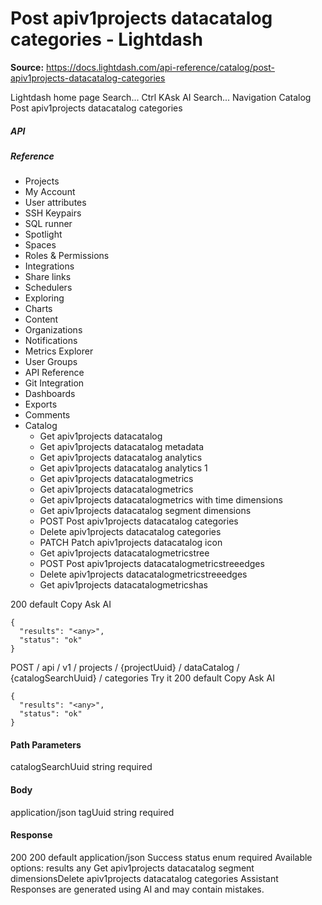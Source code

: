 # Post apiv1projects datacatalog categories - Lightdash

**Source:** https://docs.lightdash.com/api-reference/catalog/post-apiv1projects-datacatalog-categories

Lightdash home page
Search...
Ctrl KAsk AI
Search...
Navigation
Catalog
Post apiv1projects datacatalog categories
##### API


##### Reference
  * Projects
  * My Account
  * User attributes
  * SSH Keypairs
  * SQL runner
  * Spotlight
  * Spaces
  * Roles & Permissions
  * Integrations
  * Share links
  * Schedulers
  * Exploring
  * Charts
  * Content
  * Organizations
  * Notifications
  * Metrics Explorer
  * User Groups
  * API Reference
  * Git Integration
  * Dashboards
  * Exports
  * Comments
  * Catalog
    * Get apiv1projects datacatalog
    * Get apiv1projects datacatalog metadata
    * Get apiv1projects datacatalog analytics
    * Get apiv1projects datacatalog analytics 1
    * Get apiv1projects datacatalogmetrics
    * Get apiv1projects datacatalogmetrics 
    * Get apiv1projects datacatalogmetrics with time dimensions
    * Get apiv1projects datacatalog segment dimensions
    * POST
Post apiv1projects datacatalog categories
    * Delete apiv1projects datacatalog categories
    * PATCH
Patch apiv1projects datacatalog icon
    * Get apiv1projects datacatalogmetricstree
    * POST
Post apiv1projects datacatalogmetricstreeedges
    * Delete apiv1projects datacatalogmetricstreeedges 
    * Get apiv1projects datacatalogmetricshas


200
default
Copy
Ask AI
```
{
  "results": "<any>",
  "status": "ok"
}
```

POST
/
api
/
v1
/
projects
/
{projectUuid}
/
dataCatalog
/
{catalogSearchUuid}
/
categories
Try it
200
default
Copy
Ask AI
```
{
  "results": "<any>",
  "status": "ok"
}
```

#### Path Parameters
catalogSearchUuid
string
required
#### Body
application/json
tagUuid
string
required
#### Response
200
200 default
application/json
Success
status
enum<string>
required
Available options: 
results
any
Get apiv1projects datacatalog segment dimensionsDelete apiv1projects datacatalog categories
Assistant
Responses are generated using AI and may contain mistakes.


